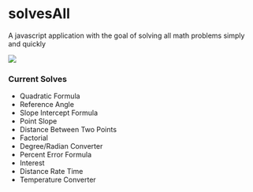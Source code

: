 solvesAll
=========

A javascript application with the goal of solving all math problems simply and quickly

<img src="http://fc04.deviantart.net/fs70/f/2014/144/f/5/solvesall_by_jshauk-d7jkjnv.jpg">

### Current Solves
+ Quadratic Formula
+ Reference Angle
+ Slope Intercept Formula
+ Point Slope
+ Distance Between Two Points
+ Factorial
+ Degree/Radian Converter
+ Percent Error Formula
+ Interest
+ Distance Rate Time
+ Temperature Converter
